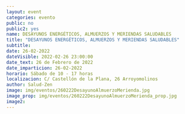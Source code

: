 ```yaml
---
layout: event
categories: evento
public: no
public2: yes
name: DESAYUNOS ENERGÉTICOS, ALMUERZOS Y MERIENDAS SALUDABLES
title: "DESAYUNOS ENERGÉTICOS, ALMUERZOS Y MERIENDAS SALUDABLES"
subtitle:
date: 26-02-2022
dateVisible: 2022-02-26 23:00:00
date_text: 26 de Febrero de 2022
date_imparticion: 26-02-2022
horario: Sábado de 10 - 17 horas
localizacion: C/ Castellón de la Plana, 26 Arroyomolinos
author: Salud-Zen
image: img/eventos/260222DesayunoAlmuerzoMerienda.jpg
image_prop: img/eventos/260222DesayunoAlmuerzoMerienda_prop.jpg
image2:
---
```

